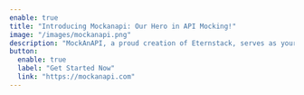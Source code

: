 ```yaml
---
enable: true
title: "Introducing Mockanapi: Our Hero in API Mocking!"
image: "/images/mockanapi.png"
description: "MockAnAPI, a proud creation of Eternstack, serves as your one-stop destination for hassle-free API mocking and robust development. "
button:
  enable: true
  label: "Get Started Now"
  link: "https://mockanapi.com"
---
```

